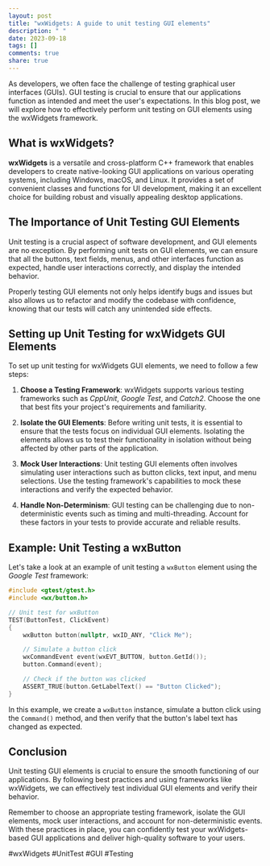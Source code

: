 ```yaml
---
layout: post
title: "wxWidgets: A guide to unit testing GUI elements"
description: " "
date: 2023-09-18
tags: []
comments: true
share: true
---
```


As developers, we often face the challenge of testing graphical user interfaces (GUIs). GUI testing is crucial to ensure that our applications function as intended and meet the user's expectations. In this blog post, we will explore how to effectively perform unit testing on GUI elements using the wxWidgets framework.

## What is wxWidgets?

**wxWidgets** is a versatile and cross-platform C++ framework that enables developers to create native-looking GUI applications on various operating systems, including Windows, macOS, and Linux. It provides a set of convenient classes and functions for UI development, making it an excellent choice for building robust and visually appealing desktop applications.

## The Importance of Unit Testing GUI Elements

Unit testing is a crucial aspect of software development, and GUI elements are no exception. By performing unit tests on GUI elements, we can ensure that all the buttons, text fields, menus, and other interfaces function as expected, handle user interactions correctly, and display the intended behavior.

Properly testing GUI elements not only helps identify bugs and issues but also allows us to refactor and modify the codebase with confidence, knowing that our tests will catch any unintended side effects.

## Setting up Unit Testing for wxWidgets GUI Elements

To set up unit testing for wxWidgets GUI elements, we need to follow a few steps:

1. **Choose a Testing Framework**: wxWidgets supports various testing frameworks such as *CppUnit*, *Google Test*, and *Catch2*. Choose the one that best fits your project's requirements and familiarity.

2. **Isolate the GUI Elements**: Before writing unit tests, it is essential to ensure that the tests focus on individual GUI elements. Isolating the elements allows us to test their functionality in isolation without being affected by other parts of the application.

3. **Mock User Interactions**: Unit testing GUI elements often involves simulating user interactions such as button clicks, text input, and menu selections. Use the testing framework's capabilities to mock these interactions and verify the expected behavior.

4. **Handle Non-Determinism**: GUI testing can be challenging due to non-deterministic events such as timing and multi-threading. Account for these factors in your tests to provide accurate and reliable results.

## Example: Unit Testing a wxButton

Let's take a look at an example of unit testing a `wxButton` element using the *Google Test* framework:

```cpp
#include <gtest/gtest.h>
#include <wx/button.h>

// Unit test for wxButton
TEST(ButtonTest, ClickEvent)
{
    wxButton button(nullptr, wxID_ANY, "Click Me");

    // Simulate a button click
    wxCommandEvent event(wxEVT_BUTTON, button.GetId());
    button.Command(event);

    // Check if the button was clicked
    ASSERT_TRUE(button.GetLabelText() == "Button Clicked");
}
```

In this example, we create a `wxButton` instance, simulate a button click using the `Command()` method, and then verify that the button's label text has changed as expected.

## Conclusion

Unit testing GUI elements is crucial to ensure the smooth functioning of our applications. By following best practices and using frameworks like wxWidgets, we can effectively test individual GUI elements and verify their behavior.

Remember to choose an appropriate testing framework, isolate the GUI elements, mock user interactions, and account for non-deterministic events. With these practices in place, you can confidently test your wxWidgets-based GUI applications and deliver high-quality software to your users. 

#wxWidgets #UnitTest #GUI #Testing